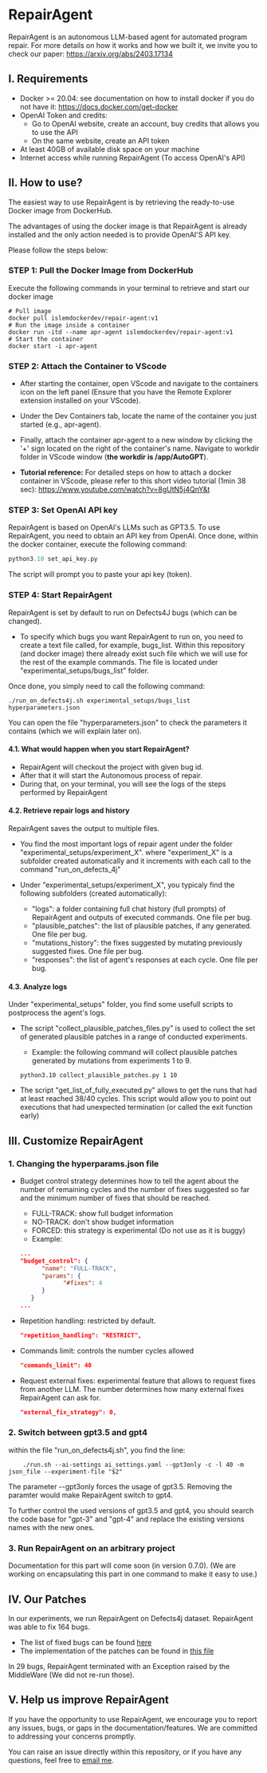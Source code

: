 # RepairAgent
RepairAgent is an autonomous LLM-based agent for automated program repair.
For more details on how it works and how we built it, we invite you to check our paper:
https://arxiv.org/abs/2403.17134

## I. Requirements
* Docker >= 20.04: see documentation on how to install docker if you do not have it: https://docs.docker.com/get-docker
* OpenAI Token and credits:
   * Go to OpenAI website, create an account, buy credits that allows you to use the API
   * On the same website, create an API token
* At least 40GB of available disk space on your machine
* Internet access while running RepairAgent (To access OpenAI's API)

## II. How to use?
The easiest way to use RepairAgent is by retrieving the ready-to-use Docker image from DockerHub.

The advantages of using the docker image is that RepairAgent is already installed and the only action needed is to provide OpenAI'S API key.


Please follow the steps below:


### STEP 1: Pull the Docker Image from DockerHub

Execute the following commands in your terminal to retrieve and start our docker image
```shell
# Pull image
docker pull islemdockerdev/repair-agent:v1
# Run the image inside a container
docker run -itd --name apr-agent islemdockerdev/repair-agent:v1
# Start the container
docker start -i apr-agent
```
### STEP 2: Attach the Container to VScode
* After starting the container, open VScode and navigate to the containers icon on the left panel (Ensure that you have the Remote Explorer extension installed on your VScode).

* Under the Dev Containers tab, locate the name of the container you just started (e.g., apr-agent).

* Finally, attach the container apr-agent to a new window by clicking the '+' sign located on the right of the container's name. Navigate to workdir folder in VScode window (**the workdir is /app/AutoGPT**).

* **Tutorial reference:** For detailed steps on how to attach a docker container in VScode, please refer to this short video tutorial (1min 38 sec): https://www.youtube.com/watch?v=8gUtN5j4QnY&t

### STEP 3: Set OpenAI API key
RepairAgent is based on OpenAI's LLMs such as GPT3.5. To use RepairAgent, you need to obtain an API key from OpenAI. Once done, within the docker container, execute the following command:
```Python
python3.10 set_api_key.py
```
The script will prompt you to paste your api key (token).

### STEP 4: Start RepairAgent
RepairAgent is set by default to run on Defects4J bugs (which can be changed). 

* To specify which bugs you want RepairAgent to run on, you need to create a text file called, for example, bugs_list. Within this repository (and docker image) there already exist such file which we will use for the rest of the example commands. The file is located under "experimental_setups/bugs_list" folder.

Once done, you simply need to call the following command:
```shell
./run_on_defects4j.sh experimental_setups/bugs_list hyperparameters.json
```

You can open the file "hyperparameters.json" to check the parameters it contains (which we will explain later on).

#### 4.1. What would happen when you start RepairAgent?

* RepairAgent will checkout the project with given bug id.
* After that it will start the Autonomous process of repair.
* During that, on your terminal, you will see the logs of the steps performed by RepairAgent

#### 4.2. Retrieve repair logs and history
RepairAgent saves the output to multiple files.

* You find the most important logs of repair agent under the folder "experimental_setups/experiment_X". where "experiment_X" is a subfolder created automatically and it increments with each call to the command "run_on_defects_4j"

* Under "experimental_setups/experiment_X", you typicaly find the following subfolders (created automatically):
   * "logs": a folder containing full chat history (full prompts) of RepairAgent and outputs of executed commands. One file per bug.
   * "plausible_patches": the list of plausible patches, if any generated. One file per bug.
   * "mutations_history": the fixes suggested by mutating previously suggested fixes. One file per bug.
   * "responses": the list of agent's responses at each cycle. One file per bug.

#### 4.3. Analyze logs
Under "experimental_setups" folder, you find some usefull scripts to postprocess the agent's logs.

* The script "collect_plausible_patches_files.py" is used to collect the set of generated plausible patches in a range of conducted experiments.
   * Example: the following command will collect plausible patches generated by mutations from experiments 1 to 9.
   ```shell
   python3.10 collect_plausible_patches.py 1 10
   ```

* The script "get_list_of_fully_executed.py" allows to get the runs that had at least reached 38/40 cycles. This script would allow you to point out executions that had unexpected termination (or called the exit function early)

## III. Customize RepairAgent

### 1. Changing the hyperparams.json file

* Budget control strategy determines how to tell the agent about the number of remaining cycles and the number of fixes suggested so far and the minimum number of fixes that should be reached.
   * FULL-TRACK: show full budget information
   * NO-TRACK: don't show budget information
   * FORCED: this strategy is experimental (Do not use as it is buggy)
   * Example:
   ```json
   ...
   "budget_control": {
         "name": "FULL-TRACK", 
         "params": {
               "#fixes": 4
         }
      }
   ...
   ```

* Repetition handling: restricted by default.
   ```json
   "repetition_handling": "RESTRICT",
   ```

* Commands limit: controls the number cycles allowed
   ```json
   "commands_limit": 40
   ```

* Request external fixes: experimental feature that allows to request fixes from another LLM. The number determines how many external fixes RepairAgent can ask for.
   ```json
   "external_fix_strategy": 0,
   ```

### 2. Switch between gpt3.5 and gpt4
within the file "run_on_defects4j.sh", you find the line:
```shell
    ./run.sh --ai-settings ai_settings.yaml --gpt3only -c -l 40 -m json_file --experiment-file "$2"
```

The parameter --gpt3only forces the usage of gpt3.5. Removing the paramter would make RepairAgent switch to gpt4.

To further control the used versions of gpt3.5 and gpt4, you should search the code base for "gpt-3" and "gpt-4" and replace the existing versions names with the new ones.


### 3. Run RepairAgent on an arbitrary project
Documentation for this part will come soon (in version 0.7.0). (We are working on encapsulating this part in one command to make it easy to use.)


## IV. Our Patches
In our experiments, we run RepairAgent on Defects4j dataset. RepairAgent was able to fix 164 bugs.
* The list of fixed bugs can be found [here](./final_list_of_fixed_bugs)
* The implementation of the patches can be found in [this file](./fixes_implementation)

In 29 bugs, RepairAgent terminated with an Exception raised by the MiddleWare (We did not re-run those).

## V. Help us improve RepairAgent
If you have the opportunity to use RepairAgent, we encourage you to report any issues, bugs, or gaps in the documentation/features. We are committed to addressing your concerns promptly.

You can raise an issue directly within this repository, or if you have any questions, feel free to [email me](mailto:fi_bouzenia@esi.dz).
